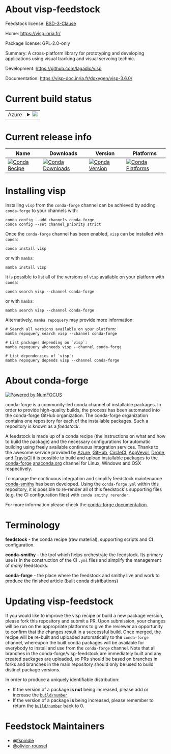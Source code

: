 About visp-feedstock
====================

Feedstock license: [BSD-3-Clause](https://github.com/conda-forge/visp-feedstock/blob/main/LICENSE.txt)

Home: https://visp.inria.fr/

Package license: GPL-2.0-only

Summary: A cross-platform library for prototyping and developing applications using visual tracking and visual servoing technic.

Development: https://github.com/lagadic/visp

Documentation: https://visp-doc.inria.fr/doxygen/visp-3.6.0/

Current build status
====================


<table>
    
  <tr>
    <td>Azure</td>
    <td>
      <details>
        <summary>
          <a href="https://dev.azure.com/conda-forge/feedstock-builds/_build/latest?definitionId=19878&branchName=main">
            <img src="https://dev.azure.com/conda-forge/feedstock-builds/_apis/build/status/visp-feedstock?branchName=main">
          </a>
        </summary>
        <table>
          <thead><tr><th>Variant</th><th>Status</th></tr></thead>
          <tbody><tr>
              <td>linux_64</td>
              <td>
                <a href="https://dev.azure.com/conda-forge/feedstock-builds/_build/latest?definitionId=19878&branchName=main">
                  <img src="https://dev.azure.com/conda-forge/feedstock-builds/_apis/build/status/visp-feedstock?branchName=main&jobName=linux&configuration=linux%20linux_64_" alt="variant">
                </a>
              </td>
            </tr><tr>
              <td>linux_aarch64</td>
              <td>
                <a href="https://dev.azure.com/conda-forge/feedstock-builds/_build/latest?definitionId=19878&branchName=main">
                  <img src="https://dev.azure.com/conda-forge/feedstock-builds/_apis/build/status/visp-feedstock?branchName=main&jobName=linux&configuration=linux%20linux_aarch64_" alt="variant">
                </a>
              </td>
            </tr><tr>
              <td>linux_ppc64le</td>
              <td>
                <a href="https://dev.azure.com/conda-forge/feedstock-builds/_build/latest?definitionId=19878&branchName=main">
                  <img src="https://dev.azure.com/conda-forge/feedstock-builds/_apis/build/status/visp-feedstock?branchName=main&jobName=linux&configuration=linux%20linux_ppc64le_" alt="variant">
                </a>
              </td>
            </tr><tr>
              <td>osx_64</td>
              <td>
                <a href="https://dev.azure.com/conda-forge/feedstock-builds/_build/latest?definitionId=19878&branchName=main">
                  <img src="https://dev.azure.com/conda-forge/feedstock-builds/_apis/build/status/visp-feedstock?branchName=main&jobName=osx&configuration=osx%20osx_64_" alt="variant">
                </a>
              </td>
            </tr><tr>
              <td>osx_arm64</td>
              <td>
                <a href="https://dev.azure.com/conda-forge/feedstock-builds/_build/latest?definitionId=19878&branchName=main">
                  <img src="https://dev.azure.com/conda-forge/feedstock-builds/_apis/build/status/visp-feedstock?branchName=main&jobName=osx&configuration=osx%20osx_arm64_" alt="variant">
                </a>
              </td>
            </tr><tr>
              <td>win_64</td>
              <td>
                <a href="https://dev.azure.com/conda-forge/feedstock-builds/_build/latest?definitionId=19878&branchName=main">
                  <img src="https://dev.azure.com/conda-forge/feedstock-builds/_apis/build/status/visp-feedstock?branchName=main&jobName=win&configuration=win%20win_64_" alt="variant">
                </a>
              </td>
            </tr>
          </tbody>
        </table>
      </details>
    </td>
  </tr>
</table>

Current release info
====================

| Name | Downloads | Version | Platforms |
| --- | --- | --- | --- |
| [![Conda Recipe](https://img.shields.io/badge/recipe-visp-green.svg)](https://anaconda.org/conda-forge/visp) | [![Conda Downloads](https://img.shields.io/conda/dn/conda-forge/visp.svg)](https://anaconda.org/conda-forge/visp) | [![Conda Version](https://img.shields.io/conda/vn/conda-forge/visp.svg)](https://anaconda.org/conda-forge/visp) | [![Conda Platforms](https://img.shields.io/conda/pn/conda-forge/visp.svg)](https://anaconda.org/conda-forge/visp) |

Installing visp
===============

Installing `visp` from the `conda-forge` channel can be achieved by adding `conda-forge` to your channels with:

```
conda config --add channels conda-forge
conda config --set channel_priority strict
```

Once the `conda-forge` channel has been enabled, `visp` can be installed with `conda`:

```
conda install visp
```

or with `mamba`:

```
mamba install visp
```

It is possible to list all of the versions of `visp` available on your platform with `conda`:

```
conda search visp --channel conda-forge
```

or with `mamba`:

```
mamba search visp --channel conda-forge
```

Alternatively, `mamba repoquery` may provide more information:

```
# Search all versions available on your platform:
mamba repoquery search visp --channel conda-forge

# List packages depending on `visp`:
mamba repoquery whoneeds visp --channel conda-forge

# List dependencies of `visp`:
mamba repoquery depends visp --channel conda-forge
```


About conda-forge
=================

[![Powered by
NumFOCUS](https://img.shields.io/badge/powered%20by-NumFOCUS-orange.svg?style=flat&colorA=E1523D&colorB=007D8A)](https://numfocus.org)

conda-forge is a community-led conda channel of installable packages.
In order to provide high-quality builds, the process has been automated into the
conda-forge GitHub organization. The conda-forge organization contains one repository
for each of the installable packages. Such a repository is known as a *feedstock*.

A feedstock is made up of a conda recipe (the instructions on what and how to build
the package) and the necessary configurations for automatic building using freely
available continuous integration services. Thanks to the awesome service provided by
[Azure](https://azure.microsoft.com/en-us/services/devops/), [GitHub](https://github.com/),
[CircleCI](https://circleci.com/), [AppVeyor](https://www.appveyor.com/),
[Drone](https://cloud.drone.io/welcome), and [TravisCI](https://travis-ci.com/)
it is possible to build and upload installable packages to the
[conda-forge](https://anaconda.org/conda-forge) [anaconda.org](https://anaconda.org/)
channel for Linux, Windows and OSX respectively.

To manage the continuous integration and simplify feedstock maintenance
[conda-smithy](https://github.com/conda-forge/conda-smithy) has been developed.
Using the ``conda-forge.yml`` within this repository, it is possible to re-render all of
this feedstock's supporting files (e.g. the CI configuration files) with ``conda smithy rerender``.

For more information please check the [conda-forge documentation](https://conda-forge.org/docs/).

Terminology
===========

**feedstock** - the conda recipe (raw material), supporting scripts and CI configuration.

**conda-smithy** - the tool which helps orchestrate the feedstock.
                   Its primary use is in the construction of the CI ``.yml`` files
                   and simplify the management of *many* feedstocks.

**conda-forge** - the place where the feedstock and smithy live and work to
                  produce the finished article (built conda distributions)


Updating visp-feedstock
=======================

If you would like to improve the visp recipe or build a new
package version, please fork this repository and submit a PR. Upon submission,
your changes will be run on the appropriate platforms to give the reviewer an
opportunity to confirm that the changes result in a successful build. Once
merged, the recipe will be re-built and uploaded automatically to the
`conda-forge` channel, whereupon the built conda packages will be available for
everybody to install and use from the `conda-forge` channel.
Note that all branches in the conda-forge/visp-feedstock are
immediately built and any created packages are uploaded, so PRs should be based
on branches in forks and branches in the main repository should only be used to
build distinct package versions.

In order to produce a uniquely identifiable distribution:
 * If the version of a package **is not** being increased, please add or increase
   the [``build/number``](https://docs.conda.io/projects/conda-build/en/latest/resources/define-metadata.html#build-number-and-string).
 * If the version of a package **is** being increased, please remember to return
   the [``build/number``](https://docs.conda.io/projects/conda-build/en/latest/resources/define-metadata.html#build-number-and-string)
   back to 0.

Feedstock Maintainers
=====================

* [@fspindle](https://github.com/fspindle/)
* [@olivier-roussel](https://github.com/olivier-roussel/)

